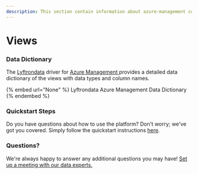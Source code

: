 ```yaml
---
description: This section contain information about azure-management connector views information
---
```


# Views

### Data Dictionary

The [Lyftrondata](https://www.lyftrondata.com/) driver for [Azure Management](None/)[ ](https://www.lyftrondata.com/integration/azure-management/)provides a detailed data dictionary of the views with data types and column names.

{% embed url="None" %}
Lyftrondata Azure Management Data Dictionary
{% endembed %}

### Quickstart Steps

Do you have questions about how to use the platform? Don't worry; we've got you covered. Simply follow the quickstart instructions [here](../README.md).

### Questions? <a href="#questions" id="questions"></a>

We're always happy to answer any additional questions you may have! [Set up a meeting with our data experts.](https://www.lyftrondata.com/book-a-meeting/)



